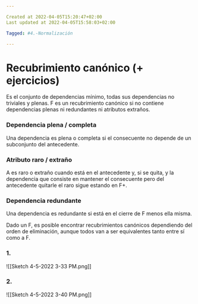 ```yaml
---

Created at 2022-04-05T15:20:47+02:00
Last updated at 2022-04-05T15:58:03+02:00

Tagged: #4.-Normalización

---
```


# Recubrimiento canónico (+ ejercicios)
Es el conjunto de dependencias mínimo, todas sus dependencias no triviales y plenas.
F es un recubrimiento canónico si no contiene dependencias plenas ni redundantes ni atributos extraños.

### Dependencia plena / completa

Una dependencia es plena o completa si el consecuente no depende de un subconjunto del antecedente.

### Atributo raro / extraño

A es raro o extraño cuando está en el antecedente y, si se quita, y la dependencia que consiste en mantener el consecuente pero del antecedente quitarle el raro sigue estando en F+.

### Dependencia redundante

Una dependencia es redundante si está en el cierre de F menos ella misma.

Dado un F, es posible encontrar recubrimientos canónicos dependiendo del orden de eliminación, aunque todos van a ser equivalentes tanto entre sí como a F.


### 1.

![[Sketch 4-5-2022 3-33 PM.png]]


### 2.

![[Sketch 4-5-2022 3-40 PM.png]]

